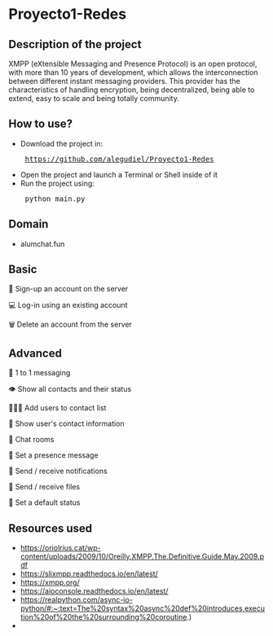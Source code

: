 # Proyecto1-Redes

## Description of the project
XMPP (eXtensible Messaging and Presence Protocol) is an open protocol, with more than 10 years of development, which allows the interconnection between different instant messaging providers. This provider has the characteristics of handling encryption, being decentralized, being able to extend, easy to scale and being totally community.


## How to use?
* Download the project in: <pre> https://github.com/alegudiel/Proyecto1-Redes </pre>
* Open the project and launch a Terminal or Shell inside of it
* Run the project using: <pre> python main.py </pre>

## Domain
* alumchat.fun


## Basic

📝 Sign-up an account on the server

💻 Log-in using an existing account

🗑️ Delete an account from the server

## Advanced

👤 1 to 1 messaging

👁 Show all contacts and their status

👩🏻‍💻 Add users to contact list

🤖 Show user's contact information 

👥 Chat rooms

📢 Set a presence message

🔔 Send / receive notifications

📂 Send / receive files

💭 Set a default status


## Resources used
* https://oriolrius.cat/wp-content/uploads/2009/10/Oreilly.XMPP.The.Definitive.Guide.May.2009.pdf
* https://slixmpp.readthedocs.io/en/latest/
* https://xmpp.org/
* https://aioconsole.readthedocs.io/en/latest/
* https://realpython.com/async-io-python/#:~:text=The%20syntax%20async%20def%20introduces,execution%20of%20the%20surrounding%20coroutine.)
* 
